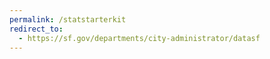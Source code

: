 ```yaml
---
permalink: /statstarterkit
redirect_to:
  - https://sf.gov/departments/city-administrator/datasf
---
```

